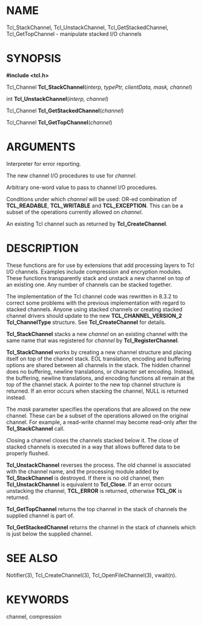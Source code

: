 # NAME

Tcl_StackChannel, Tcl_UnstackChannel, Tcl_GetStackedChannel,
Tcl_GetTopChannel - manipulate stacked I/O channels

# SYNOPSIS

**#include \<tcl.h\>**

Tcl_Channel **Tcl_StackChannel**(*interp, typePtr, clientData, mask,
channel*)

int **Tcl_UnstackChannel**(*interp, channel*)

Tcl_Channel **Tcl_GetStackedChannel**(*channel*)

Tcl_Channel **Tcl_GetTopChannel**(*channel*)

# ARGUMENTS

Interpreter for error reporting.

The new channel I/O procedures to use for *channel*.

Arbitrary one-word value to pass to channel I/O procedures.

Conditions under which *channel* will be used: OR-ed combination of
**TCL_READABLE**, **TCL_WRITABLE** and **TCL_EXCEPTION**. This can be a
subset of the operations currently allowed on *channel*.

An existing Tcl channel such as returned by **Tcl_CreateChannel**.

# DESCRIPTION

These functions are for use by extensions that add processing layers to
Tcl I/O channels. Examples include compression and encryption modules.
These functions transparently stack and unstack a new channel on top of
an existing one. Any number of channels can be stacked together.

The implementation of the Tcl channel code was rewritten in 8.3.2 to
correct some problems with the previous implementation with regard to
stacked channels. Anyone using stacked channels or creating stacked
channel drivers should update to the new **TCL_CHANNEL_VERSION_2**
**Tcl_ChannelType** structure. See **Tcl_CreateChannel** for details.

**Tcl_StackChannel** stacks a new *channel* on an existing channel with
the same name that was registered for *channel* by
**Tcl_RegisterChannel**.

**Tcl_StackChannel** works by creating a new channel structure and
placing itself on top of the channel stack. EOL translation, encoding
and buffering options are shared between all channels in the stack. The
hidden channel does no buffering, newline translations, or character set
encoding. Instead, the buffering, newline translations, and encoding
functions all remain at the top of the channel stack. A pointer to the
new top channel structure is returned. If an error occurs when stacking
the channel, NULL is returned instead.

The *mask* parameter specifies the operations that are allowed on the
new channel. These can be a subset of the operations allowed on the
original channel. For example, a read-write channel may become read-only
after the **Tcl_StackChannel** call.

Closing a channel closes the channels stacked below it. The close of
stacked channels is executed in a way that allows buffered data to be
properly flushed.

**Tcl_UnstackChannel** reverses the process. The old channel is
associated with the channel name, and the processing module added by
**Tcl_StackChannel** is destroyed. If there is no old channel, then
**Tcl_UnstackChannel** is equivalent to **Tcl_Close**. If an error
occurs unstacking the channel, **TCL_ERROR** is returned, otherwise
**TCL_OK** is returned.

**Tcl_GetTopChannel** returns the top channel in the stack of channels
the supplied channel is part of.

**Tcl_GetStackedChannel** returns the channel in the stack of channels
which is just below the supplied channel.

# SEE ALSO

Notifier(3), Tcl_CreateChannel(3), Tcl_OpenFileChannel(3), vwait(n).

# KEYWORDS

channel, compression
